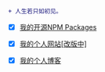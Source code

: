 ```diff
+ 人生若只如初见。
```

* [x] [我的开源NPM Packages](https://www.npmjs.com/settings/singcl/packages)

* [x] [我的个人网站[改版中]](https://imcoco.top)

* [x] [我的个人博客](https://singcl.github.io/)
